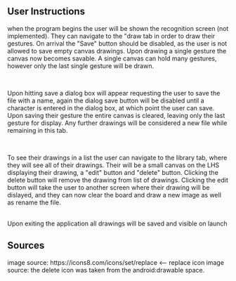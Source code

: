 <h2> User Instructions </h2>

<p>
when the program begins the user will be shown the recognition screen (not implemented). They can navigate to the "draw tab in order to draw their gestures. On arrival the "Save" button should be disabled, as the user is not allowed to save empty canvas drawings. Upon drawing a single gesture the canvas now becomes savable. A single canvas can hold many gestures, however only the last single gesture will be drawn. </p> 
<br/>
<p>
Upon hitting save a dialog box will appear requesting the user to save the file with a name, again the dialog save button will be disabled until a character is entered in the dialog box, at which point the user can save. Upon saving their gesture the entire canvas is cleared, leaving only the last gesture for display. Any further drawings will be considered a new file while remaining in this tab. </p>
<br/>
<p>
To see their drawings in a list the user can navigate to the library tab, where they will see all of their drawings. Their will be a small canvas on the LHS displaying their drawing, a "edit" button and "delete" button. Clicking the delete button will remove the drawing from list of drawings. Clicking the edit button will take the user to another screen where their drawing will be dislayed, and they can now clear the board and draw a new image as well as rename the file. </p>
<br/>
Upon exiting the application all drawings will be saved and visible on launch

<h2> Sources </h2>
image source: https://icons8.com/icons/set/replace <-- replace icon 
image source: the delete icon was taken from the android:drawable space. 
</p>  
